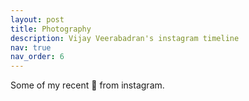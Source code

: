 ```yaml
---
layout: post
title: Photography
description: Vijay Veerabadran's instagram timeline
nav: true
nav_order: 6
---
```

Some of my recent 📸 from instagram.
<!-- # Timeline -->
<!-- {% twitter https://twitter.com/simple_cell_ maxwidth=200 limit=3 %} -->

